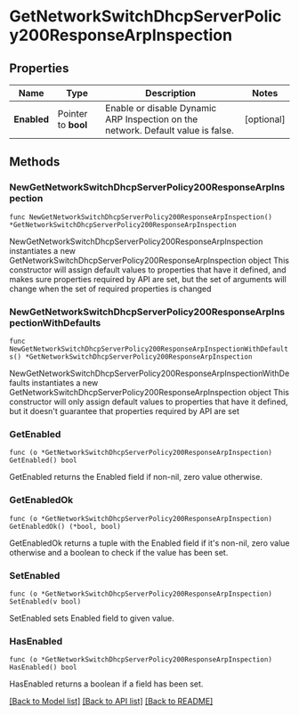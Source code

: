 # GetNetworkSwitchDhcpServerPolicy200ResponseArpInspection

## Properties

Name | Type | Description | Notes
------------ | ------------- | ------------- | -------------
**Enabled** | Pointer to **bool** | Enable or disable Dynamic ARP Inspection on the network. Default value is false. | [optional] 

## Methods

### NewGetNetworkSwitchDhcpServerPolicy200ResponseArpInspection

`func NewGetNetworkSwitchDhcpServerPolicy200ResponseArpInspection() *GetNetworkSwitchDhcpServerPolicy200ResponseArpInspection`

NewGetNetworkSwitchDhcpServerPolicy200ResponseArpInspection instantiates a new GetNetworkSwitchDhcpServerPolicy200ResponseArpInspection object
This constructor will assign default values to properties that have it defined,
and makes sure properties required by API are set, but the set of arguments
will change when the set of required properties is changed

### NewGetNetworkSwitchDhcpServerPolicy200ResponseArpInspectionWithDefaults

`func NewGetNetworkSwitchDhcpServerPolicy200ResponseArpInspectionWithDefaults() *GetNetworkSwitchDhcpServerPolicy200ResponseArpInspection`

NewGetNetworkSwitchDhcpServerPolicy200ResponseArpInspectionWithDefaults instantiates a new GetNetworkSwitchDhcpServerPolicy200ResponseArpInspection object
This constructor will only assign default values to properties that have it defined,
but it doesn't guarantee that properties required by API are set

### GetEnabled

`func (o *GetNetworkSwitchDhcpServerPolicy200ResponseArpInspection) GetEnabled() bool`

GetEnabled returns the Enabled field if non-nil, zero value otherwise.

### GetEnabledOk

`func (o *GetNetworkSwitchDhcpServerPolicy200ResponseArpInspection) GetEnabledOk() (*bool, bool)`

GetEnabledOk returns a tuple with the Enabled field if it's non-nil, zero value otherwise
and a boolean to check if the value has been set.

### SetEnabled

`func (o *GetNetworkSwitchDhcpServerPolicy200ResponseArpInspection) SetEnabled(v bool)`

SetEnabled sets Enabled field to given value.

### HasEnabled

`func (o *GetNetworkSwitchDhcpServerPolicy200ResponseArpInspection) HasEnabled() bool`

HasEnabled returns a boolean if a field has been set.


[[Back to Model list]](../README.md#documentation-for-models) [[Back to API list]](../README.md#documentation-for-api-endpoints) [[Back to README]](../README.md)



